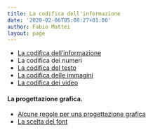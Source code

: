 ```yaml
---
title: La codifica dell'informazione
date: '2020-02-06T05:08:27+01:00'
author: Fabio Mattei
layout: page
---
```


* <a href="{{site.baseurl}}/codifica/la-codifica-dellinformazione">La codifica dell’informazione</a>
* La codifica dei numeri
* <a href="{{site.baseurl}}/codifica/la-codifica-del-testo">La codifica del testo</a>
* <a href="{{site.baseurl}}/codifica/la-codifica-delle-immagini">La codifica delle immagini</a>
* <a href="{{site.baseurl}}/codifica/la-codifica-dei-video">La codifica dei video</a>

#### La progettazione grafica.

- [Alcune regole per una progettazione grafica](https://www.esercizidiinformatica.it/alcune-regole-per-una-progettazione-grafica/)
- [La scelta del font](https://www.esercizidiinformatica.it/font/)
